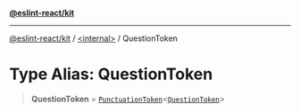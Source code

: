[**@eslint-react/kit**](../../README.md)

***

[@eslint-react/kit](../../README.md) / [\<internal\>](../README.md) / QuestionToken

# Type Alias: QuestionToken

> **QuestionToken** = [`PunctuationToken`](../interfaces/PunctuationToken.md)\<[`QuestionToken`](../enumerations/SyntaxKind.md#questiontoken)\>
